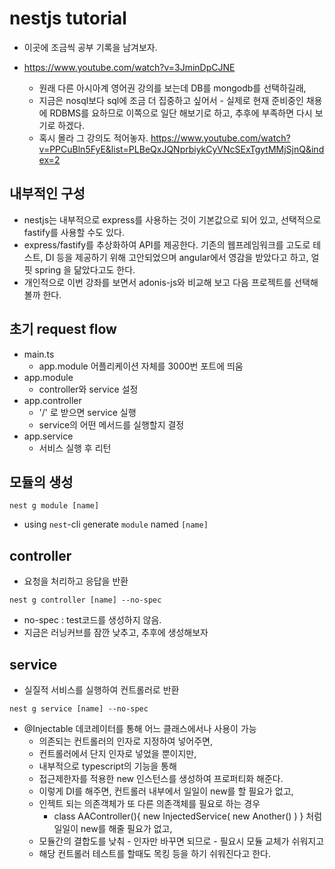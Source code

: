 # nestjs tutorial
- 이곳에 조금씩 공부 기록을 남겨보자.

- https://www.youtube.com/watch?v=3JminDpCJNE
    - 원래 다른 아시아계 영어권 강의를 보는데 DB를 mongodb를 선택하길래, 
    - 지금은 nosql보다 sql에 조금 더 집중하고 싶어서 - 실제로 현재 준비중인 채용에 RDBMS를 요하므로 이쪽으로 일단 해보기로 하고, 추후에 부족하면 다시 보기로 하겠다.
    - 혹시 몰라 그 강의도 적어놓자. https://www.youtube.com/watch?v=PPCuBln5FyE&list=PLBeQxJQNprbiykCyVNcSExTgytMMjSjnQ&index=2

## 내부적인 구성
- nestjs는 내부적으로 express를 사용하는 것이 기본값으로 되어 있고, 선택적으로 fastify를 사용할 수도 있다.
- express/fastify를 추상화하여 API를 제공한다. 기존의 웹프레임워크를 고도로 테스트, DI 등을 제공하기 위해 고안되었으며 angular에서 영감을 받았다고 하고, 얼핏 spring 을 닮았다고도 한다.
- 개인적으로 이번 강좌를 보면서 adonis-js와 비교해 보고 다음 프로젝트를 선택해 볼까 한다.

## 초기 request flow
- main.ts
    - app.module 어플리케이션 자체를 3000번 포트에 띄움
- app.module
    - controller와 service 설정
- app.controller
    - '/' 로 받으면 service 실행
    - service의 어떤 메서드를 실행할지 결정
- app.service
    - 서비스 실행 후 리턴

## 모듈의 생성
``` 
nest g module [name]
```
- using `nest`-cli `g`enerate `module` named `[name]`

## controller
- 요청을 처리하고 응답을 반환
``` 
nest g controller [name] --no-spec
```
- no-spec : test코드를 생성하지 않음. 
- 지금은 러닝커브를 잠깐 낮추고, 추후에 생성해보자

## service
- 실질적 서비스를 실행하여 컨트롤러로 반환
``` 
nest g service [name] --no-spec
```
- @Injectable 데코레이터를 통해 어느 클래스에서나 사용이 가능
    - 의존되는 컨트롤러의 인자로 지정하여 넣어주면,
    - 컨트롤러에서 단지 인자로 넣었을 뿐이지만,
    - 내부적으로 typescript의 기능을 통해
    - 접근제한자를 적용한 new 인스턴스를 생성하여 프로퍼티화 해준다.
    - 이렇게 DI를 해주면, 컨트롤러 내부에서 일일이 new를 할 필요가 없고, 
    - 인젝트 되는 의존객체가 또 다른 의존객체를 필요로 하는 경우
        - class AAController(){ new InjectedService( new Another() ) } 처럼 일일이 new를 해줄 필요가 없고,
    - 모듈간의 결합도를 낮춰 - 인자만 바꾸면 되므로 - 필요시 모듈 교체가 쉬워지고
    - 해당 컨트롤러 테스트를 할때도 목킹 등을 하기 쉬워진다고 한다.
    
